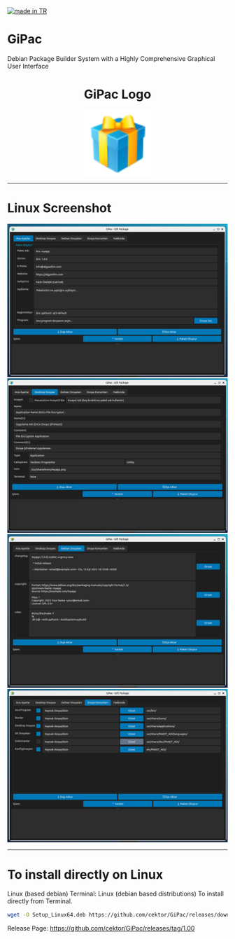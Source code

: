 <a href="#">
    <img src="https://raw.githubusercontent.com/pedromxavier/flag-badges/main/badges/TR.svg" alt="made in TR">
</a>

# GiPac
Debian Package Builder System with a Highly Comprehensive Graphical User Interface



<h1 align="center">GiPac Logo</h1>

<p align="center">
  <img src="gipaclo.png" alt="GiPac Logo" width="150" height="150">
</p>

----------------------------------

# Linux Screenshot
![Linux(pardus)](1.png)  
![Linux(pardus)](2.png)  
![Linux(pardus)](3.png) 
![Linux(pardus)](4.png)  

--------------------


# To install directly on Linux


Linux (based debian) Terminal: Linux (debian based distributions) To install directly from Terminal.
```bash
wget -O Setup_Linux64.deb https://github.com/cektor/GiPac/releases/download/1.00/Setup_Linux64.deb && sudo apt install ./Setup_Linux64.deb && sudo apt-get install -f -y
```



Release Page: https://github.com/cektor/GiPac/releases/tag/1.00

